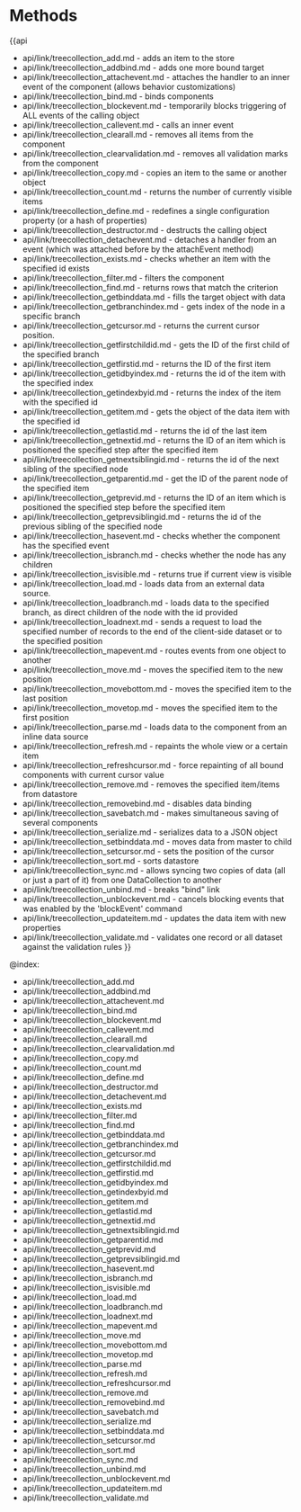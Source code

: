 Methods
=======

{{api
- api/link/treecollection_add.md - adds an item to the store
- api/link/treecollection_addbind.md - adds one more bound target
- api/link/treecollection_attachevent.md - attaches the handler to an inner event of the component (allows behavior customizations)
- api/link/treecollection_bind.md - binds components
- api/link/treecollection_blockevent.md - temporarily blocks triggering of ALL events of the calling object
- api/link/treecollection_callevent.md - calls an inner event
- api/link/treecollection_clearall.md - removes all items from the component
- api/link/treecollection_clearvalidation.md - removes all validation marks from the component
- api/link/treecollection_copy.md - copies an item to the same or another object
- api/link/treecollection_count.md - returns the number of currently visible items
- api/link/treecollection_define.md - redefines a single configuration property (or a hash of properties)
- api/link/treecollection_destructor.md - destructs the calling object
- api/link/treecollection_detachevent.md - detaches a handler from an event (which was attached before by the attachEvent method)
- api/link/treecollection_exists.md - checks whether an item with the specified id exists
- api/link/treecollection_filter.md - filters the component
- api/link/treecollection_find.md - returns rows that match the criterion
- api/link/treecollection_getbinddata.md - fills the target object with data
- api/link/treecollection_getbranchindex.md - gets index of the node in a specific branch
- api/link/treecollection_getcursor.md - returns the current cursor position.
- api/link/treecollection_getfirstchildid.md - gets the ID of the first child of the specified branch
- api/link/treecollection_getfirstid.md - returns the ID of the first item
- api/link/treecollection_getidbyindex.md - returns the id of the item with the specified index
- api/link/treecollection_getindexbyid.md - returns the index of the item with the specified id
- api/link/treecollection_getitem.md - gets the object of the data item with the specified id
- api/link/treecollection_getlastid.md - returns the id of the last item
- api/link/treecollection_getnextid.md - returns the ID of an item which is positioned the specified step after the specified item
- api/link/treecollection_getnextsiblingid.md - returns the id of the next sibling of the specified node
- api/link/treecollection_getparentid.md - get the ID of the parent node of the specified item
- api/link/treecollection_getprevid.md - returns the ID of an item which is positioned the specified step before the specified item
- api/link/treecollection_getprevsiblingid.md - returns the id of the previous sibling of the specified node
- api/link/treecollection_hasevent.md - checks whether the component has the specified event
- api/link/treecollection_isbranch.md - checks whether the node has any children
- api/link/treecollection_isvisible.md - returns true if current view is visible
- api/link/treecollection_load.md - loads data from an external data source.
- api/link/treecollection_loadbranch.md - loads data to the specified branch, as direct children of the node with the id provided
- api/link/treecollection_loadnext.md - sends a request to load the specified number of records to the end of the client-side dataset or to the specified position
- api/link/treecollection_mapevent.md - routes events from one object to another
- api/link/treecollection_move.md - moves the specified item to the new position
- api/link/treecollection_movebottom.md - moves the specified item to the last position
- api/link/treecollection_movetop.md - moves the specified item to the first position
- api/link/treecollection_parse.md - loads data to the component from an inline data source
- api/link/treecollection_refresh.md - repaints the whole view or a certain item
- api/link/treecollection_refreshcursor.md - force repainting of all bound components with current cursor value
- api/link/treecollection_remove.md - removes the specified item/items from datastore
- api/link/treecollection_removebind.md - disables data binding
- api/link/treecollection_savebatch.md - makes simultaneous saving of several components
- api/link/treecollection_serialize.md - serializes data to a JSON object
- api/link/treecollection_setbinddata.md - moves data from master to child
- api/link/treecollection_setcursor.md - sets the position of the cursor
- api/link/treecollection_sort.md - sorts datastore
- api/link/treecollection_sync.md - allows syncing two copies of data (all or just a part of it) from one DataCollection to another
- api/link/treecollection_unbind.md - breaks "bind" link
- api/link/treecollection_unblockevent.md - cancels blocking events that was enabled by the 'blockEvent' command
- api/link/treecollection_updateitem.md - updates the data item with new properties
- api/link/treecollection_validate.md - validates one record or all dataset against the validation rules
}}

@index:
- api/link/treecollection_add.md
- api/link/treecollection_addbind.md
- api/link/treecollection_attachevent.md
- api/link/treecollection_bind.md
- api/link/treecollection_blockevent.md
- api/link/treecollection_callevent.md
- api/link/treecollection_clearall.md
- api/link/treecollection_clearvalidation.md
- api/link/treecollection_copy.md
- api/link/treecollection_count.md
- api/link/treecollection_define.md
- api/link/treecollection_destructor.md
- api/link/treecollection_detachevent.md
- api/link/treecollection_exists.md
- api/link/treecollection_filter.md
- api/link/treecollection_find.md
- api/link/treecollection_getbinddata.md
- api/link/treecollection_getbranchindex.md
- api/link/treecollection_getcursor.md
- api/link/treecollection_getfirstchildid.md
- api/link/treecollection_getfirstid.md
- api/link/treecollection_getidbyindex.md
- api/link/treecollection_getindexbyid.md
- api/link/treecollection_getitem.md
- api/link/treecollection_getlastid.md
- api/link/treecollection_getnextid.md
- api/link/treecollection_getnextsiblingid.md
- api/link/treecollection_getparentid.md
- api/link/treecollection_getprevid.md
- api/link/treecollection_getprevsiblingid.md
- api/link/treecollection_hasevent.md
- api/link/treecollection_isbranch.md
- api/link/treecollection_isvisible.md
- api/link/treecollection_load.md
- api/link/treecollection_loadbranch.md
- api/link/treecollection_loadnext.md
- api/link/treecollection_mapevent.md
- api/link/treecollection_move.md
- api/link/treecollection_movebottom.md
- api/link/treecollection_movetop.md
- api/link/treecollection_parse.md
- api/link/treecollection_refresh.md
- api/link/treecollection_refreshcursor.md
- api/link/treecollection_remove.md
- api/link/treecollection_removebind.md
- api/link/treecollection_savebatch.md
- api/link/treecollection_serialize.md
- api/link/treecollection_setbinddata.md
- api/link/treecollection_setcursor.md
- api/link/treecollection_sort.md
- api/link/treecollection_sync.md
- api/link/treecollection_unbind.md
- api/link/treecollection_unblockevent.md
- api/link/treecollection_updateitem.md
- api/link/treecollection_validate.md


